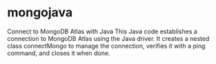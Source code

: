 # mongojava
Connect to MongoDB Atlas with Java This Java code establishes a connection to MongoDB Atlas using the Java driver. It creates a nested class connectMongo to manage the connection, verifies it with a ping command, and closes it when done.
